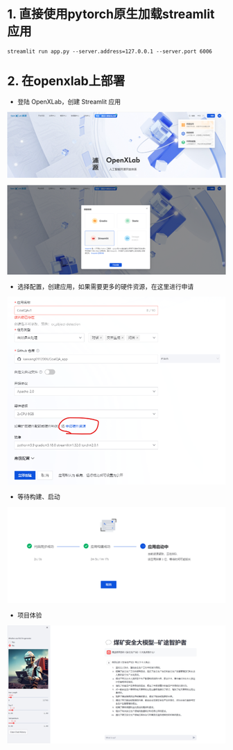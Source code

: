 # 1. 直接使用pytorch原生加载streamlit应用

    streamlit run app.py --server.address=127.0.0.1 --server.port 6006

# 2. 在openxlab上部署

- 登陆 OpenXLab，创建 Streamlit 应用

![Login OpenXLab](images/deploy_1.png)

![Choose Streamlit](images/deploy_1_1.png)

- 选择配置，创建应用，如果需要更多的硬件资源，在这里进行申请

![config](images/deploy_2.png)

- 等待构建、启动

![wait a minutes](images/deploy_3.png)

- 项目体验

![enjoy](images/ans.png)

